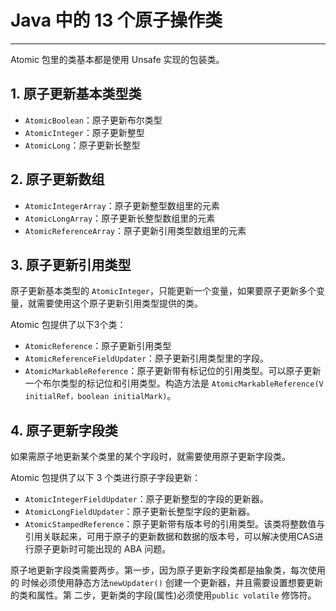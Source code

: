 # Java 中的 13 个原子操作类

---

Atomic 包里的类基本都是使用 Unsafe 实现的包装类。

## 1. 原子更新基本类型类

+ `AtomicBoolean`：原子更新布尔类型
+ `AtomicInteger`：原子更新整型
+ `AtomicLong`：原子更新长整型

## 2. 原子更新数组

+ `AtomicIntegerArray`：原子更新整型数组里的元素
+ `AtomicLongArray`：原子更新长整型数组里的元素
+ `AtomicReferenceArray`：原子更新引用类型数组里的元素

## 3. 原子更新引用类型

原子更新基本类型的 `AtomicInteger`，只能更新一个变量，如果要原子更新多个变量，就需要使用这个原子更新引用类型提供的类。

Atomic 包提供了以下3个类：

+ `AtomicReference`：原子更新引用类型
+ `AtomicReferenceFieldUpdater`：原子更新引用类型里的字段。
+ `AtomicMarkableReference`：原子更新带有标记位的引用类型。可以原子更新一个布尔类型的标记位和引用类型。构造方法是 `AtomicMarkableReference(V initialRef，boolean initialMark)`。

## 4. 原子更新字段类

如果需原子地更新某个类里的某个字段时，就需要使用原子更新字段类。

Atomic 包提供了以下 3 个类进行原子字段更新：

+ `AtomicIntegerFieldUpdater`：原子更新整型的字段的更新器。 
+ `AtomicLongFieldUpdater`：原子更新长整型字段的更新器。
+ `AtomicStampedReference`：原子更新带有版本号的引用类型。该类将整数值与引用关联起来，可用于原子的更新数据和数据的版本号，可以解决使用CAS进行原子更新时可能出现的 ABA 问题。

原子地更新字段类需要两步。第一步，因为原子更新字段类都是抽象类，每次使用的 时候必须使用静态方法`newUpdater()` 创建一个更新器，并且需要设置想要更新的类和属性。第 二步，更新类的字段(属性)必须使用`public volatile` 修饰符。



 